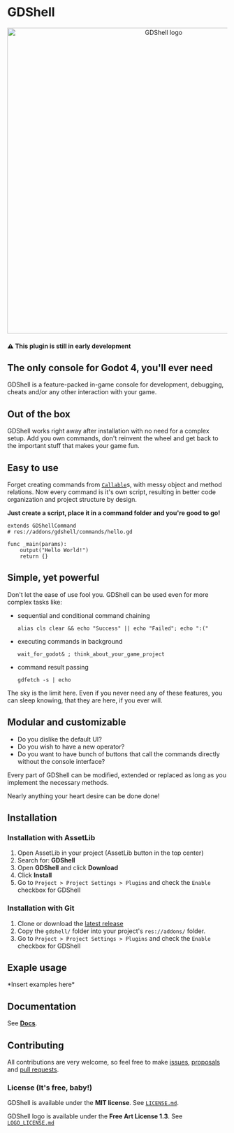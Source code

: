 # GDShell

<p align="center">
  <a href="https://github.com/Kubulambula/Godot-GDShell">
    <img src="https://github.com/Kubulambula/Godot-GDShell/blob/main/addons/gdshell/docs/logo_text.png" width="700" alt="GDShell logo">
  </a>
</p>


#### :warning: This plugin is still in early development


## The only console for Godot 4, you'll ever need
GDShell is a feature-packed in-game console for development, debugging, cheats and/or any other interaction with your game. 


## Out of the box
GDShell works right away after installation with no need for a complex setup. Add you own commands, don't reinvent the wheel and get back to the important stuff that makes your game fun.


## Easy to use
Forget creating commands from [`Callable`](https://docs.godotengine.org/en/latest/classes/class_callable.html)s, with messy object and method relations. Now every command is it's own script, resulting in better code organization and project structure by design.


**Just create a script, place it in a command folder and you're good to go!**

```gdscript
extends GDShellCommand
# res://addons/gdshell/commands/hello.gd

func _main(params):
    output("Hello World!")
    return {}
```


## Simple, yet powerful
Don't let the ease of use fool you. GDShell can be used even for more complex tasks like:

* sequential and conditional command chaining

    `alias cls clear && echo "Success" || echo "Failed"; echo ":("`

* executing commands in background

    `wait_for_godot& ; think_about_your_game_project`


* command result passing

    `gdfetch -s | echo`

The sky is the limit here. Even if you never need any of these features, you can sleep knowing, that they are here, if you ever will.


## Modular and customizable
* Do you dislike the default UI?
* Do you wish to have a new operator?
* Do you want to have bunch of buttons that call the commands directly without the console interface?

Every part of GDShell can be modified, extended or replaced as long as you implement the necessary methods.

Nearly anything your heart desire can be done done!


## Installation
### Installation with AssetLib
1. Open AssetLib in your project (AssetLib button in the top center)
2. Search for: **GDShell**
3. Open **GDShell** and click **Download**
4. Click **Install**
5. Go to `Project > Project Settings > Plugins` and check the `Enable` checkbox for GDShell


### Installation with Git
1. Clone or download the [latest release](https://github.com/Kubulambula/Godot-GDShell/releases/latest)
2. Copy the `gdshell/` folder into your project's `res://addons/` folder.
3. Go to `Project > Project Settings > Plugins` and check the `Enable` checkbox for GDShell


## Exaple usage
\*Insert examples here\*


## Documentation
See **[Docs](https://github.com/Kubulambula/Godot-GDShell/blob/main/addons/gdshell/docs/docs.md)**.


## Contributing
All contributions are very welcome, so feel free to make [issues](https://github.com/Kubulambula/Godot-GDShell/issues), [proposals](https://github.com/Kubulambula/Godot-GDShell/issues/proposal) and [pull requests](https://github.com/Kubulambula/Godot-GDShell/pulls). 


### License (It's free, baby!)
GDShell is available under the **MIT license**.
See [`LICENSE.md`](https://github.com/Kubulambula/Godot-GDShell/blob/main/LICENSE.md).

GDShell logo is available under the **Free Art License 1.3**. See [`LOGO_LICENSE.md`](https://github.com/Kubulambula/Godot-GDShell/blob/main/addons/gdshell/LOGO_LICENSE.md)
